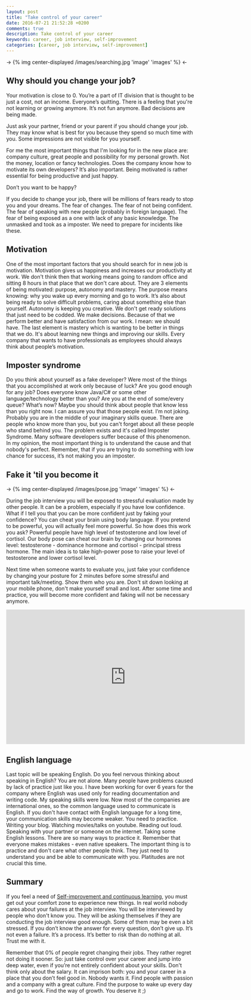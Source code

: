 ```yaml
---
layout: post
title: "Take control of your career"
date: 2016-07-21 21:52:28 +0200
comments: true
description: Take control of your career
keywords: career, job interview, self-improvement
categories: [career, job interview, self-improvement] 
---
```


-> {% img center-displayed /images/searching.jpg 'image' 'images' %} <-

Why should you change your job?
--------------------
 
Your motivation is close to 0. You’re a part of IT division that is thought to be just a cost, not an income. Everyone’s quitting. There is a feeling that you're not learning or growing anymore. It’s not fun anymore. Bad decisions are being made.

Just ask your partner, friend or your parent if you should change your job. They may know what is best for you because they spend so much time with you. Some impressions are not visible for you yourself.
 
For me the most important things that I'm looking for in the new place are: company culture, great people and possibility for my personal growth. Not the money, location or fancy technologies. Does the company know how to motivate its own developers? It’s also important. Being motivated is rather essential for being productive and just happy.

Don’t you want to be happy?

<!-- more -->

If you decide to change your job, there will be millions of fears ready to stop you and your dreams. The fear of changes. The fear of not being confident. The fear of speaking with new people (probably in foreign language). The fear of being exposed as a one with lack of any basic knowledge. The unmasked and took as a imposter.
We need to prepare for incidents like these.


Motivation
--------------------

One of the most important factors that you should search for in new job is motivation. Motivation gives us happiness and increases our productivity at work. We don't think then that working means going to random office and sitting 8 hours in that place that we don't care about. They are 3 elements of being motivated: purpose, autonomy and mastery. The purpose means knowing: why you wake up every morning and go to work. It’s also about being ready to solve difficult problems, caring about something else than yourself. Autonomy is keeping you creative. We don't get ready solutions that just need to be codded. We make decisions. Because of that we perform better and have satisfaction from our work. I mean: we should have. The last element is mastery which is wanting to be better in things that we do. It's about learning new things and improving our skills. Every company that wants to have professionals as employees should always think about people’s motivation.
 
 
Imposter syndrome
--------------------

Do you think about yourself as a fake developer? Were most of the things that you accomplished at work only because of luck? Are you good enough for any job? Does everyone know Java/C# or some other language/technology better than you? Are you at the end of some/every queue? What’s now? Maybe you should think about people that know less than you right now. I can assure you that those people exist. I’m not joking. Probably you are in the middle of your imaginary skills queue. There are people who know more than you, but you can't forget about all these people who stand behind you. The problem exists and it's called Imposter Syndrome. Many software developers suffer because of this phenomenon. In my opinion, the most important thing is to understand the cause and that nobody's perfect. Remember, that if you are trying to do something with low chance for success, it’s not making you an imposter.
 
 
Fake it 'til you become it
--------------------

-> {% img center-displayed /images/pose.jpg 'image' 'images' %} <-

During the job interview you will be exposed to stressful evaluation made by other people. It can be a problem, especially if you have low confidence. What if I tell you that you can be more confident just by faking your confidence? You can cheat your brain using body language. If you pretend to be powerful, you will actually feel more powerful. So how does this work you ask? Powerful people have high level of testosterone and low level of cortisol. Our body pose can cheat our brain by changing our hormones level: testosterone - dominance hormone and cortisol - principal stress hormone.  The main idea is to take high-power pose to raise your level of testosterone and lower cortisol level.

Next time when someone wants to evaluate you, just fake your confidence by changing your posture for 2 minutes before some stressful and important talk/meeting. Show them who you are. 
Don't sit down looking at your mobile phone, don't make yourself small and lost. After some time and practice, you will become more confident and faking will not be necessary anymore.
 
<iframe width="640" height="360" src="https://www.youtube.com/embed/Ks-_Mh1QhMc?rel=0" frameborder="0" allowfullscreen></iframe>
 
English language
--------------------

Last topic will be speaking English. Do you feel nervous thinking about speaking in English? You are not alone. Many people have problems caused by lack of practice just like you. I have been working for over 6 years for the company where English was used only for reading documentation and writing code. My speaking skills were low. Now most of the companies are international ones, so the common language used to communicate is English. If you don't have contact with English language for a long time, your communication skills may become weaker. You need to practice. Writing your blog. Watching movies/talks on youtube. Reading out loud. Speaking with your partner or someone on the internet. Taking some English lessons. There are so many ways to practice it. Remember that everyone makes mistakes - even native speakers. The important thing is to practice and don't care what other people think. They just need to understand you and be able to communicate with you. Platitudes are not crucial this time.
 
 
Summary
--------------------

If you feel a need of [Self-improvement and continuous learning](/2015/08/11/self-improvment-and-continous-learning/), you must get out your comfort zone to experience new things. In real world nobody cares about your failures at the job interview. You will be interviewed by people who don't know you. They will be asking themselves if they are conducting the job interview good enough. Some of them may be even a bit stressed. If you don’t know the answer for every question, don’t give up. It’s not even a failure. It’s a process. It’s better to risk than do nothing at all. Trust me with it.
 
Remember that 0% of people regret changing their jobs. They rather regret not doing it sooner. So: just take control over your career and jump into deep water, even if you’re not entirely confident about your skills. Don't think only about the salary. It can imprison both: you and your career in a place that you don’t feel good in. Nobody wants it. Find people with passion and a company with a great culture. Find the purpose to wake up every day and go to work. Find the way of growth. You deserve it ;)